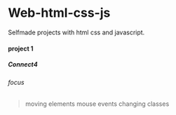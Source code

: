 # Web-html-css-js
Selfmade projects with html css and javascript.

#### project 1
##### Connect4
###### focus
> moving elements
> mouse events
> changing classes
